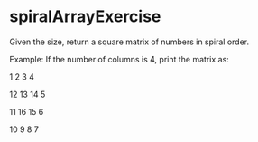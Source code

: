 # spiralArrayExercise

Given the size, return a square matrix of numbers in spiral order.

Example: If the number of columns is 4, print the matrix as:

1 2 3 4

12 13 14 5 

11 16 15 6 

10 9 8 7 

